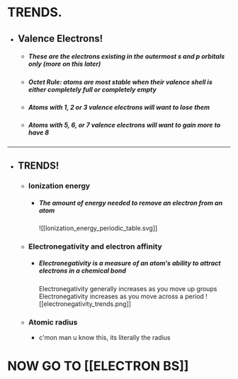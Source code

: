 #                                    TRENDS.  


- ## **Valence Electrons!**
	- #####  These are the electrons existing in the outermost s and p orbitals only (more on this later)
	- ##### Octet Rule: atoms are most stable when their valence shell is either completely full or completely empty
	- ##### Atoms with 1, 2 or 3 valence electrons will want to lose them
	- ##### Atoms with 5, 6, or 7 valence electrons will want to gain more to have 8

----

- ## **TRENDS!**
	- ###  Ionization energy
		- ##### The amount of energy needed to remove an electron from an atom
			![[Ionization_energy_periodic_table.svg]]
	- ### **Electronegativity and electron affinity**
		- ##### Electronegativity is a measure of an atom's ability to attract electrons in a chemical bond
			Electronegativity generally increases as you move up groups
			Electronegativity increases as you move across a period
				![[electronegativity_trends.png]]
	- ### **Atomic radius**
		- c'mon man u know this, its literally the radius


# NOW GO TO [[ELECTRON BS]]